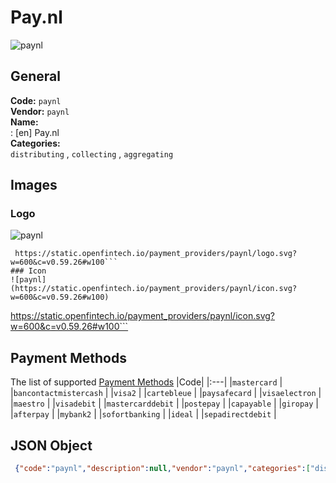 # Pay.nl 
![paynl](https://static.openfintech.io/payment_providers/paynl/logo.svg?w=600&c=v0.59.26#w100)  
## General 
**Code:** `paynl`  
**Vendor:** `paynl`  
**Name:**  
:	[en] Pay.nl  
**Categories:**  
`distributing`  , `collecting`  , `aggregating`  
## Images 
### Logo 
![paynl](https://static.openfintech.io/payment_providers/paynl/logo.svg?w=600&c=v0.59.26#w100)  
```
 https://static.openfintech.io/payment_providers/paynl/logo.svg?w=600&c=v0.59.26#w100```  
### Icon 
![paynl](https://static.openfintech.io/payment_providers/paynl/icon.svg?w=600&c=v0.59.26#w100)  
```
 https://static.openfintech.io/payment_providers/paynl/icon.svg?w=600&c=v0.59.26#w100```  
## Payment Methods 
The list of supported  [Payment Methods](#) 
|Code| 
|:---| 
|`mastercard` | 
|`bancontactmistercash` | 
|`visa2` | 
|`cartebleue` | 
|`paysafecard` | 
|`visaelectron` | 
|`maestro` | 
|`visadebit` | 
|`mastercarddebit` | 
|`postepay` | 
|`capayable` | 
|`giropay` | 
|`afterpay` | 
|`mybank2` | 
|`sofortbanking` | 
|`ideal` | 
|`sepadirectdebit` | 
 
## JSON Object 
```json
 {"code":"paynl","description":null,"vendor":"paynl","categories":["distributing","collecting","aggregating"],"countries":null,"payment_method":["mastercard","bancontactmistercash","visa2","cartebleue","paysafecard","visaelectron","maestro","visadebit","mastercarddebit","postepay","capayable","giropay","afterpay","mybank2","sofortbanking","ideal","sepadirectdebit"],"payout_method":null,"metadata":{"about_payments_code":"paynl"},"name":{"en":"Pay.nl"}}```  
